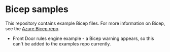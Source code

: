 # Bicep samples

This repository contains example Bicep files. For more information on Bicep, see the [Azure Bicep repo](https://github.com/Azure/bicep).

 * Front Door rules engine example - a Bicep warning appears, so this can't be added to the examples repo currently.
